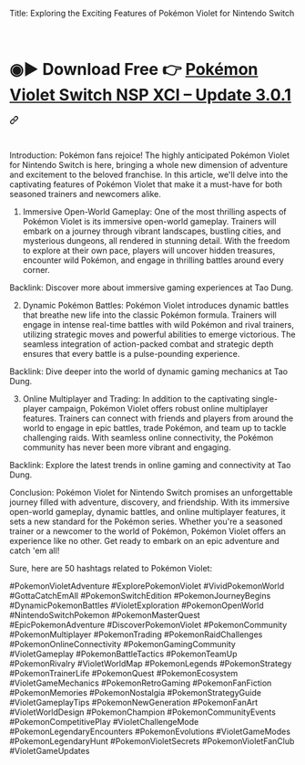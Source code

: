 Title: Exploring the Exciting Features of Pokémon Violet for Nintendo Switch


<p dir="auto"><br></p>
<meta name="google-site-verification" content="nZ8qTEZE8NrP7YV4T738ypBoxLvK_oSWsCNBUPLc0Ho" />
<p dir="auto"></p><div class="markdown-heading" dir="auto"><h1 class="heading-element" dir="auto">◉<g-emoji class="g-emoji" alias="arrow_forward">▶️</g-emoji> Download Free 👉 <a href="https://t.co/znjn8wdKxq" rel="nofollow">Pokémon Violet Switch NSP XCI – Update 3.0.1</a></h1><a id="user-content-️-xem-phim--exhuma-quật-mộ-trùng-ma-2024-vietsub-full-hd" class="anchor" aria-label="Permalink: ◉▶️ Download Free 👉 Pokémon Violet Switch NSP XCI – Update 3.0.1" href="#️-xem-phim--exhuma-quật-mộ-trùng-ma-2024-vietsub-full-hd"><svg class="octicon octicon-link" viewBox="0 0 16 16" version="1.1" width="16" height="16" aria-hidden="true"><path d="m7.775 3.275 1.25-1.25a3.5 3.5 0 1 1 4.95 4.95l-2.5 2.5a3.5 3.5 0 0 1-4.95 0 .751.751 0 0 1 .018-1.042.751.751 0 0 1 1.042-.018 1.998 1.998 0 0 0 2.83 0l2.5-2.5a2.002 2.002 0 0 0-2.83-2.83l-1.25 1.25a.751.751 0 0 1-1.042-.018.751.751 0 0 1-.018-1.042Zm-4.69 9.64a1.998 1.998 0 0 0 2.83 0l1.25-1.25a.751.751 0 0 1 1.042.018.751.751 0 0 1 .018 1.042l-1.25 1.25a3.5 3.5 0 1 1-4.95-4.95l2.5-2.5a3.5 3.5 0 0 1 4.95 0 .751.751 0 0 1-.018 1.042.751.751 0 0 1-1.042.018 1.998 1.998 0 0 0-2.83 0l-2.5 2.5a1.998 1.998 0 0 0 0 2.83Z"></path></svg></a></div><p dir="auto"></p>
<p dir="auto"><br></p>

Introduction:
Pokémon fans rejoice! The highly anticipated Pokémon Violet for Nintendo Switch is here, bringing a whole new dimension of adventure and excitement to the beloved franchise. In this article, we'll delve into the captivating features of Pokémon Violet that make it a must-have for both seasoned trainers and newcomers alike.

1. Immersive Open-World Gameplay:
One of the most thrilling aspects of Pokémon Violet is its immersive open-world gameplay. Trainers will embark on a journey through vibrant landscapes, bustling cities, and mysterious dungeons, all rendered in stunning detail. With the freedom to explore at their own pace, players will uncover hidden treasures, encounter wild Pokémon, and engage in thrilling battles around every corner.

Backlink: Discover more about immersive gaming experiences at Tao Dung.

2. Dynamic Pokémon Battles:
Pokémon Violet introduces dynamic battles that breathe new life into the classic Pokémon formula. Trainers will engage in intense real-time battles with wild Pokémon and rival trainers, utilizing strategic moves and powerful abilities to emerge victorious. The seamless integration of action-packed combat and strategic depth ensures that every battle is a pulse-pounding experience.

Backlink: Dive deeper into the world of dynamic gaming mechanics at Tao Dung.

3. Online Multiplayer and Trading:
In addition to the captivating single-player campaign, Pokémon Violet offers robust online multiplayer features. Trainers can connect with friends and players from around the world to engage in epic battles, trade Pokémon, and team up to tackle challenging raids. With seamless online connectivity, the Pokémon community has never been more vibrant and engaging.

Backlink: Explore the latest trends in online gaming and connectivity at Tao Dung.

Conclusion:
Pokémon Violet for Nintendo Switch promises an unforgettable journey filled with adventure, discovery, and friendship. With its immersive open-world gameplay, dynamic battles, and online multiplayer features, it sets a new standard for the Pokémon series. Whether you're a seasoned trainer or a newcomer to the world of Pokémon, Pokémon Violet offers an experience like no other. Get ready to embark on an epic adventure and catch 'em all!

Sure, here are 50 hashtags related to Pokémon Violet:

#PokemonVioletAdventure
#ExplorePokemonViolet
#VividPokemonWorld
#GottaCatchEmAll
#PokemonSwitchEdition
#PokemonJourneyBegins
#DynamicPokemonBattles
#VioletExploration
#PokemonOpenWorld
#NintendoSwitchPokemon
#PokemonMasterQuest
#EpicPokemonAdventure
#DiscoverPokemonViolet
#PokemonCommunity
#PokemonMultiplayer
#PokemonTrading
#PokemonRaidChallenges
#PokemonOnlineConnectivity
#PokemonGamingCommunity
#VioletGameplay
#PokemonBattleTactics
#PokemonTeamUp
#PokemonRivalry
#VioletWorldMap
#PokemonLegends
#PokemonStrategy
#PokemonTrainerLife
#PokemonQuest
#PokemonEcosystem
#VioletGameMechanics
#PokemonRetroGaming
#PokemonFanFiction
#PokemonMemories
#PokemonNostalgia
#PokemonStrategyGuide
#VioletGameplayTips
#PokemonNewGeneration
#PokemonFanArt
#VioletWorldDesign
#PokemonChampion
#PokemonCommunityEvents
#PokemonCompetitivePlay
#VioletChallengeMode
#PokemonLegendaryEncounters
#PokemonEvolutions
#VioletGameModes
#PokemonLegendaryHunt
#PokemonVioletSecrets
#PokemonVioletFanClub
#VioletGameUpdates

